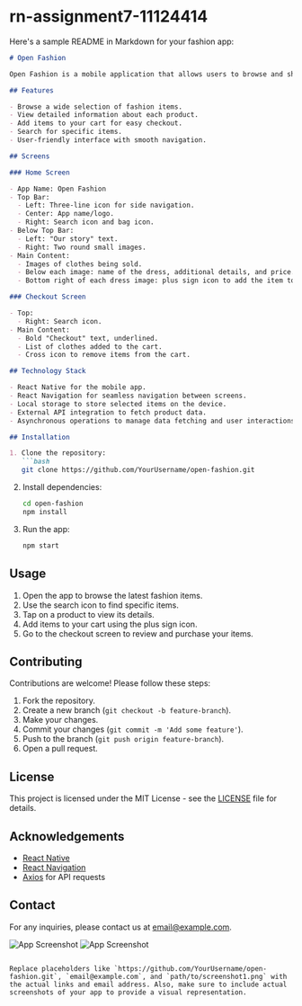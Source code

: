 # rn-assignment7-11124414

 Here's a sample README in Markdown for your fashion app:

```markdown
# Open Fashion

Open Fashion is a mobile application that allows users to browse and shop for the latest fashion trends. The app features a user-friendly interface with seamless navigation, product details, and a shopping cart for easy checkout.

## Features

- Browse a wide selection of fashion items.
- View detailed information about each product.
- Add items to your cart for easy checkout.
- Search for specific items.
- User-friendly interface with smooth navigation.

## Screens

### Home Screen

- App Name: Open Fashion
- Top Bar:
  - Left: Three-line icon for side navigation.
  - Center: App name/logo.
  - Right: Search icon and bag icon.
- Below Top Bar:
  - Left: "Our story" text.
  - Right: Two round small images.
- Main Content:
  - Images of clothes being sold.
  - Below each image: name of the dress, additional details, and price.
  - Bottom right of each dress image: plus sign icon to add the item to the cart.

### Checkout Screen

- Top:
  - Right: Search icon.
- Main Content:
  - Bold "Checkout" text, underlined.
  - List of clothes added to the cart.
  - Cross icon to remove items from the cart.

## Technology Stack

- React Native for the mobile app.
- React Navigation for seamless navigation between screens.
- Local storage to store selected items on the device.
- External API integration to fetch product data.
- Asynchronous operations to manage data fetching and user interactions.

## Installation

1. Clone the repository:
   ```bash
   git clone https://github.com/YourUsername/open-fashion.git
   ```

2. Install dependencies:
   ```bash
   cd open-fashion
   npm install
   ```

3. Run the app:
   ```bash
   npm start
   ```

## Usage

1. Open the app to browse the latest fashion items.
2. Use the search icon to find specific items.
3. Tap on a product to view its details.
4. Add items to your cart using the plus sign icon.
5. Go to the checkout screen to review and purchase your items.

## Contributing

Contributions are welcome! Please follow these steps:

1. Fork the repository.
2. Create a new branch (`git checkout -b feature-branch`).
3. Make your changes.
4. Commit your changes (`git commit -m 'Add some feature'`).
5. Push to the branch (`git push origin feature-branch`).
6. Open a pull request.

## License

This project is licensed under the MIT License - see the [LICENSE](LICENSE) file for details.

## Acknowledgements

- [React Native](https://reactnative.dev/)
- [React Navigation](https://reactnavigation.org/)
- [Axios](https://github.com/axios/axios) for API requests

## Contact

For any inquiries, please contact us at [email@example.com](mailto:email@example.com).

![App Screenshot](path/to/screenshot1.png)
![App Screenshot](path/to/screenshot2.png)
```

Replace placeholders like `https://github.com/YourUsername/open-fashion.git`, `email@example.com`, and `path/to/screenshot1.png` with the actual links and email address. Also, make sure to include actual screenshots of your app to provide a visual representation.
